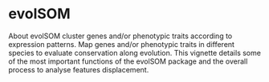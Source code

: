 # evolSOM
About
evolSOM cluster genes and/or phenotypic traits according to expression patterns.
Map genes and/or phenotypic traits in different species to evaluate conservation along evolution. 
This vignette details some of the most important functions of the evolSOM package and the overall process to analyse features displacement.
